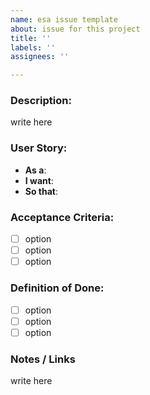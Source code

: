 ```yaml
---
name: esa issue template
about: issue for this project
title: ''
labels: ''
assignees: ''

---
```


### Description:
write here

### User Story:
- **As a**: 
- **I want**: 
- **So that**: 

### Acceptance Criteria:
- [ ] option
- [ ] option
- [ ] option

### Definition of Done:
- [ ] option
- [ ] option
- [ ] option

### Notes / Links
write here
